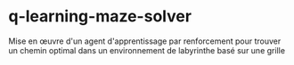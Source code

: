 # q-learning-maze-solver
Mise en œuvre d'un agent d'apprentissage par renforcement pour trouver un chemin optimal dans un environnement de labyrinthe basé sur une grille
